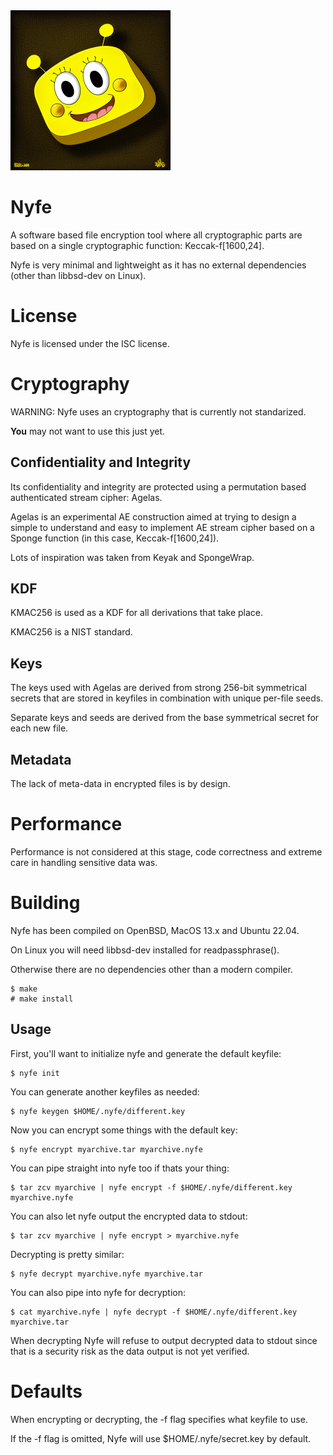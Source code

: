 <img src="logo.png" alt="Nyfe" width="256px" />

# Nyfe

A software based file encryption tool where all cryptographic parts
are based on a single cryptographic function: Keccak-f[1600,24].

Nyfe is very minimal and lightweight as it has no external
dependencies (other than libbsd-dev on Linux).

# License

Nyfe is licensed under the ISC license.

# Cryptography

WARNING: Nyfe uses an cryptography that is currently not standarized.

**You** may not want to use this just yet.

## Confidentiality and Integrity

Its confidentiality and integrity are protected using a permutation
based authenticated stream cipher: Agelas.

Agelas is an experimental AE construction aimed at trying to design
a simple to understand and easy to implement AE stream cipher based
on a Sponge function (in this case, Keccak-f[1600,24]).

Lots of inspiration was taken from Keyak and SpongeWrap.

## KDF

KMAC256 is used as a KDF for all derivations that take place.

KMAC256 is a NIST standard.

## Keys

The keys used with Agelas are derived from strong 256-bit symmetrical
secrets that are stored in keyfiles in combination with unique per-file seeds.

Separate keys and seeds are derived from the base symmetrical secret
for each new file.

## Metadata

The lack of meta-data in encrypted files is by design.

# Performance

Performance is not considered at this stage, code correctness
and extreme care in handling sensitive data was.

# Building

Nyfe has been compiled on OpenBSD, MacOS 13.x and Ubuntu 22.04.

On Linux you will need libbsd-dev installed for readpassphrase().

Otherwise there are no dependencies other than a modern compiler.

```
$ make
# make install
```

Usage
-----

First, you'll want to initialize nyfe and generate the default keyfile:

```
$ nyfe init
```

You can generate another keyfiles as needed:

```
$ nyfe keygen $HOME/.nyfe/different.key
```

Now you can encrypt some things with the default key:

```
$ nyfe encrypt myarchive.tar myarchive.nyfe
```

You can pipe straight into nyfe too if thats your thing:

```
$ tar zcv myarchive | nyfe encrypt -f $HOME/.nyfe/different.key myarchive.nyfe
```

You can also let nyfe output the encrypted data to stdout:

```
$ tar zcv myarchive | nyfe encrypt > myarchive.nyfe
```

Decrypting is pretty similar:

```
$ nyfe decrypt myarchive.nyfe myarchive.tar
```

You can also pipe into nyfe for decryption:

```
$ cat myarchive.nyfe | nyfe decrypt -f $HOME/.nyfe/different.key myarchive.tar
```

When decrypting Nyfe will refuse to output decrypted data to stdout since
that is a security risk as the data output is not yet verified.

# Defaults

When encrypting or decrypting, the -f flag specifies what keyfile to use.

If the -f flag is omitted, Nyfe will use $HOME/.nyfe/secret.key by default.

